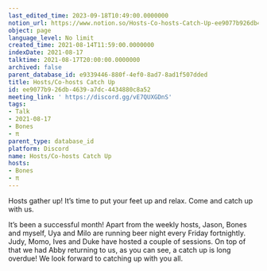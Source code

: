 ```yaml
---
last_edited_time: 2023-09-18T10:49:00.0000000
notion_url: https://www.notion.so/Hosts-Co-hosts-Catch-Up-ee9077b926db4639a7dc4434880c8a52
object: page
language_level: No limit
created_time: 2021-08-14T11:59:00.0000000
indexDate: 2021-08-17
talktime: 2021-08-17T20:00:00.0000000
archived: false
parent_database_id: e9339446-880f-4ef0-8ad7-8ad1f507dded
title: Hosts/Co-hosts Catch Up
id: ee9077b9-26db-4639-a7dc-4434880c8a52
meeting_link: ' https://discord.gg/vE7QUXGDnS'
tags:
- Talk
- 2021-08-17
- Bones
- π
parent_type: database_id
platform: Discord
name: Hosts/Co-hosts Catch Up
hosts:
- Bones
- π
---
```









Hosts gather up! It’s time to put your feet up and relax. Come and catch up with us.

It’s been a successful month! Apart from the weekly hosts, Jason, Bones and myself, Uya and Milo are running beer night every Friday fortnightly. Judy, Momo, Ives and Duke have hosted a couple of sessions. On top of that we had Abby returning to us, as you can see, a catch up is long overdue! We look forward to catching up with you all.

















